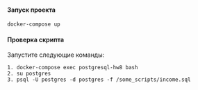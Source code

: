 #### Запуск проекта

    docker-compose up

#### Проверка скрипта 

Запустите следующие команды:    

    1. docker-compose exec postgresql-hw8 bash
    2. su postgres
    3. psql -U postgres -d postgres -f /some_scripts/income.sql    
